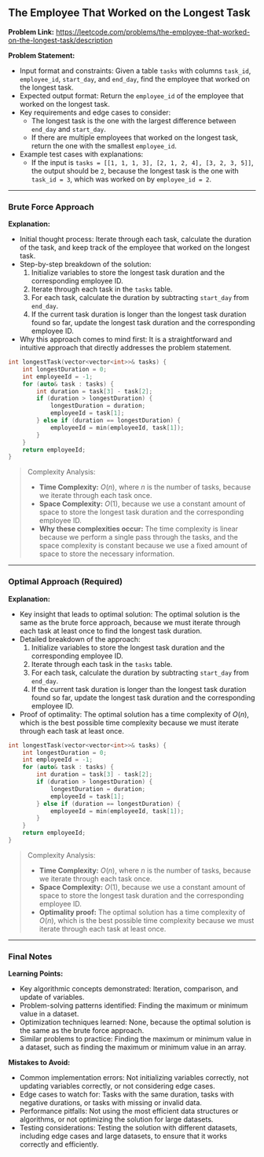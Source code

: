 ## The Employee That Worked on the Longest Task

**Problem Link:** https://leetcode.com/problems/the-employee-that-worked-on-the-longest-task/description

**Problem Statement:**
- Input format and constraints: Given a table `tasks` with columns `task_id`, `employee_id`, `start_day`, and `end_day`, find the employee that worked on the longest task.
- Expected output format: Return the `employee_id` of the employee that worked on the longest task.
- Key requirements and edge cases to consider:
  - The longest task is the one with the largest difference between `end_day` and `start_day`.
  - If there are multiple employees that worked on the longest task, return the one with the smallest `employee_id`.
- Example test cases with explanations:
  - If the input is `tasks = [[1, 1, 1, 3], [2, 1, 2, 4], [3, 2, 3, 5]]`, the output should be `2`, because the longest task is the one with `task_id = 3`, which was worked on by `employee_id = 2`.

---

### Brute Force Approach

**Explanation:**
- Initial thought process: Iterate through each task, calculate the duration of the task, and keep track of the employee that worked on the longest task.
- Step-by-step breakdown of the solution:
  1. Initialize variables to store the longest task duration and the corresponding employee ID.
  2. Iterate through each task in the `tasks` table.
  3. For each task, calculate the duration by subtracting `start_day` from `end_day`.
  4. If the current task duration is longer than the longest task duration found so far, update the longest task duration and the corresponding employee ID.
- Why this approach comes to mind first: It is a straightforward and intuitive approach that directly addresses the problem statement.

```cpp
int longestTask(vector<vector<int>>& tasks) {
    int longestDuration = 0;
    int employeeId = -1;
    for (auto& task : tasks) {
        int duration = task[3] - task[2];
        if (duration > longestDuration) {
            longestDuration = duration;
            employeeId = task[1];
        } else if (duration == longestDuration) {
            employeeId = min(employeeId, task[1]);
        }
    }
    return employeeId;
}
```

> Complexity Analysis:
> - **Time Complexity:** $O(n)$, where $n$ is the number of tasks, because we iterate through each task once.
> - **Space Complexity:** $O(1)$, because we use a constant amount of space to store the longest task duration and the corresponding employee ID.
> - **Why these complexities occur:** The time complexity is linear because we perform a single pass through the tasks, and the space complexity is constant because we use a fixed amount of space to store the necessary information.

---

### Optimal Approach (Required)

**Explanation:**
- Key insight that leads to optimal solution: The optimal solution is the same as the brute force approach, because we must iterate through each task at least once to find the longest task duration.
- Detailed breakdown of the approach:
  1. Initialize variables to store the longest task duration and the corresponding employee ID.
  2. Iterate through each task in the `tasks` table.
  3. For each task, calculate the duration by subtracting `start_day` from `end_day`.
  4. If the current task duration is longer than the longest task duration found so far, update the longest task duration and the corresponding employee ID.
- Proof of optimality: The optimal solution has a time complexity of $O(n)$, which is the best possible time complexity because we must iterate through each task at least once.

```cpp
int longestTask(vector<vector<int>>& tasks) {
    int longestDuration = 0;
    int employeeId = -1;
    for (auto& task : tasks) {
        int duration = task[3] - task[2];
        if (duration > longestDuration) {
            longestDuration = duration;
            employeeId = task[1];
        } else if (duration == longestDuration) {
            employeeId = min(employeeId, task[1]);
        }
    }
    return employeeId;
}
```

> Complexity Analysis:
> - **Time Complexity:** $O(n)$, where $n$ is the number of tasks, because we iterate through each task once.
> - **Space Complexity:** $O(1)$, because we use a constant amount of space to store the longest task duration and the corresponding employee ID.
> - **Optimality proof:** The optimal solution has a time complexity of $O(n)$, which is the best possible time complexity because we must iterate through each task at least once.

---

### Final Notes

**Learning Points:**
- Key algorithmic concepts demonstrated: Iteration, comparison, and update of variables.
- Problem-solving patterns identified: Finding the maximum or minimum value in a dataset.
- Optimization techniques learned: None, because the optimal solution is the same as the brute force approach.
- Similar problems to practice: Finding the maximum or minimum value in a dataset, such as finding the maximum or minimum value in an array.

**Mistakes to Avoid:**
- Common implementation errors: Not initializing variables correctly, not updating variables correctly, or not considering edge cases.
- Edge cases to watch for: Tasks with the same duration, tasks with negative durations, or tasks with missing or invalid data.
- Performance pitfalls: Not using the most efficient data structures or algorithms, or not optimizing the solution for large datasets.
- Testing considerations: Testing the solution with different datasets, including edge cases and large datasets, to ensure that it works correctly and efficiently.